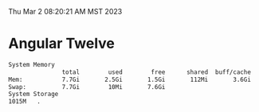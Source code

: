 Thu Mar  2 08:20:21 AM MST 2023

# Angular Twelve

```bash
System Memory
               total        used        free      shared  buff/cache   available
Mem:           7.7Gi       2.5Gi       1.5Gi       112Mi       3.6Gi       4.7Gi
Swap:          7.7Gi        10Mi       7.6Gi
System Storage
1015M	.
```
```bash

